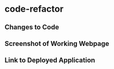 # code-refactor
## Changes to Code

## Screenshot of Working Webpage
## Link to Deployed Application